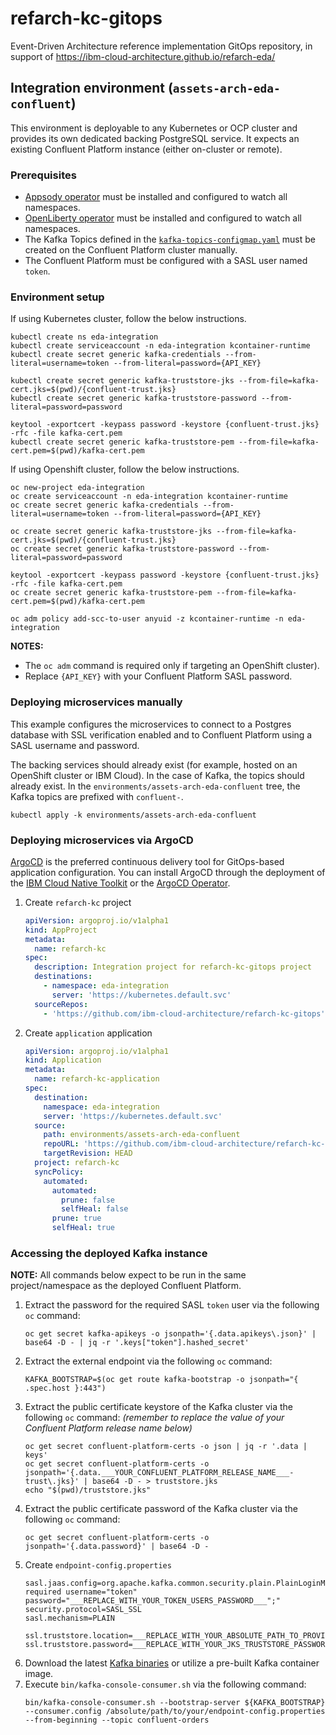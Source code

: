 # refarch-kc-gitops

Event-Driven Architecture reference implementation GitOps repository, in support of https://ibm-cloud-architecture.github.io/refarch-eda/

## Integration environment (`assets-arch-eda-confluent`)

This environment is deployable to any Kubernetes or OCP cluster and provides its own dedicated backing PostgreSQL service. It expects an existing Confluent Platform instance (either on-cluster or remote).

### Prerequisites

- [Appsody operator](https://operatorhub.io/operator/appsody-operator) must be installed and configured to watch all namespaces.
- [OpenLiberty operator](https://operatorhub.io/operator/open-liberty) must be installed and configured to watch all namespaces.
- The Kafka Topics defined in the [`kafka-topics-configmap.yaml`](env/base/kafka-topics-configmap.yaml) must be created on the Confluent Platform cluster manually.
- The Confluent Platform must be configured with a SASL user named `token`.

### Environment setup

If using Kubernetes cluster, follow the below instructions.
```
kubectl create ns eda-integration
kubectl create serviceaccount -n eda-integration kcontainer-runtime
kubectl create secret generic kafka-credentials --from-literal=username=token --from-literal=password={API_KEY}

kubectl create secret generic kafka-truststore-jks --from-file=kafka-cert.jks=$(pwd)/{confluent-trust.jks}
kubectl create secret generic kafka-truststore-password --from-literal=password=password

keytool -exportcert -keypass password -keystore {confluent-trust.jks} -rfc -file kafka-cert.pem
kubectl create secret generic kafka-truststore-pem --from-file=kafka-cert.pem=$(pwd)/kafka-cert.pem
```

If using Openshift cluster, follow the below instructions.
```
oc new-project eda-integration
oc create serviceaccount -n eda-integration kcontainer-runtime
oc create secret generic kafka-credentials --from-literal=username=token --from-literal=password={API_KEY}

oc create secret generic kafka-truststore-jks --from-file=kafka-cert.jks=$(pwd)/{confluent-trust.jks}
oc create secret generic kafka-truststore-password --from-literal=password=password

keytool -exportcert -keypass password -keystore {confluent-trust.jks} -rfc -file kafka-cert.pem
oc create secret generic kafka-truststore-pem --from-file=kafka-cert.pem=$(pwd)/kafka-cert.pem

oc adm policy add-scc-to-user anyuid -z kcontainer-runtime -n eda-integration
```

**NOTES:**
- The `oc adm` command is required only if targeting an OpenShift cluster).
- Replace `{API_KEY}` with your Confluent Platform SASL password.

### Deploying microservices manually

This example configures the microservices to connect to a Postgres database with SSL verification enabled and to Confluent Platform using a SASL username and password.

The backing services should already exist (for example, hosted on an OpenShift cluster or IBM Cloud).  In the case of Kafka, the topics should already exist. In the `environments/assets-arch-eda-confluent` tree, the Kafka topics are prefixed with `confluent-`.

```
kubectl apply -k environments/assets-arch-eda-confluent
```

### Deploying microservices via ArgoCD

[ArgoCD](https://argo-cd.readthedocs.io/en/stable/) is the preferred continuous delivery tool for GitOps-based application configuration. You can install ArgoCD through the deployment of the [IBM Cloud Native Toolkit](https://cloudnativetoolkit.dev/) or the [ArgoCD Operator](https://operatorhub.io/operator/argocd-operator).

1. Create `refarch-kc` project
    ```yaml
    apiVersion: argoproj.io/v1alpha1
    kind: AppProject
    metadata:
      name: refarch-kc
    spec:
      description: Integration project for refarch-kc-gitops project
      destinations:
        - namespace: eda-integration
          server: 'https://kubernetes.default.svc'
      sourceRepos:
        - 'https://github.com/ibm-cloud-architecture/refarch-kc-gitops'

    ```

1. Create `application` application
    ```yaml
    apiVersion: argoproj.io/v1alpha1
    kind: Application
    metadata:
      name: refarch-kc-application
    spec:
      destination:
        namespace: eda-integration
        server: 'https://kubernetes.default.svc'
      source:
        path: environments/assets-arch-eda-confluent
        repoURL: 'https://github.com/ibm-cloud-architecture/refarch-kc-gitops'
        targetRevision: HEAD
      project: refarch-kc
      syncPolicy:
        automated:
          automated:
            prune: false
            selfHeal: false
          prune: true
          selfHeal: true
    ```

### Accessing the deployed Kafka instance

**NOTE:** All commands below expect to be run in the same project/namespace as the deployed Confluent Platform.

1. Extract the password for the required SASL `token` user via the following `oc` command:
   ```shell
   oc get secret kafka-apikeys -o jsonpath='{.data.apikeys\.json}' | base64 -D - | jq -r '.keys["token"].hashed_secret'
   ```
1. Extract the external endpoint via the following `oc` command:
   ```shell
   KAFKA_BOOTSTRAP=$(oc get route kafka-bootstrap -o jsonpath="{ .spec.host }:443")
   ```
1. Extract the public certificate keystore of the Kafka cluster via the following `oc` command: _(remember to replace the value of your Confluent Platform release name below)_
   ```shell
   oc get secret confluent-platform-certs -o json | jq -r '.data | keys'
   oc get secret confluent-platform-certs -o jsonpath='{.data.___YOUR_CONFLUENT_PLATFORM_RELEASE_NAME___-trust\.jks}' | base64 -D - > truststore.jks
   echo "$(pwd)/truststore.jks"
   ```
1. Extract the public certificate password of the Kafka cluster via the following `oc` command:
   ```shell
   oc get secret confluent-platform-certs -o jsonpath='{.data.password}' | base64 -D -
   ```
1. Create `endpoint-config.properties`
   ```properties
   sasl.jaas.config=org.apache.kafka.common.security.plain.PlainLoginModule required username="token" password="___REPLACE_WITH_YOUR_TOKEN_USERS_PASSWORD___";"
   security.protocol=SASL_SSL
   sasl.mechanism=PLAIN

   ssl.truststore.location=___REPLACE_WITH_YOUR_ABSOLUTE_PATH_TO_PROVIDED_JKS_TRUSTSTORE___
   ssl.truststore.password=___REPLACE_WITH_YOUR_JKS_TRUSTSTORE_PASSWORD___
   ```
1. Download the latest [Kafka binaries](http://kafka.apache.org/downloads) or utilize a pre-built Kafka container image.
1. Execute `bin/kafka-console-consumer.sh` via the following command:
   ```shell
   bin/kafka-console-consumer.sh --bootstrap-server ${KAFKA_BOOTSTRAP} --consumer.config /absolute/path/to/your/endpoint-config.properties --from-beginning --topic confluent-orders
   ```
